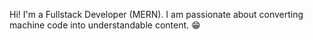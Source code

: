 Hi! I'm a Fullstack Developer (MERN). I am passionate about converting machine code into understandable content. 😁
